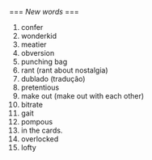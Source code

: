=== *New words* ===

1. confer
2. wonderkid
3. meatier
4. obversion
5. punching bag
6. rant (rant about nostalgia)
7. dublado (tradução)
8. pretentious
9. make out (make out with each other)
10. bitrate
11. gait
12. pompous
13. in the cards.
14. overlocked
15. lofty
